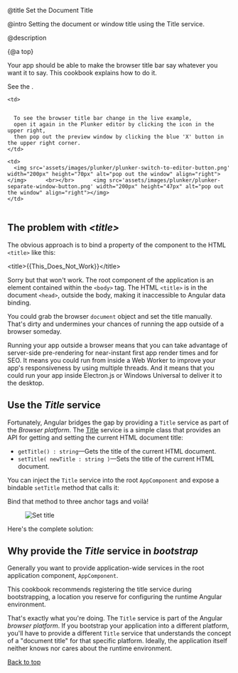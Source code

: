 @title
Set the Document Title

@intro
Setting the document or window title using the Title service.

@description


{@a top}


Your app should be able to make the browser title bar say whatever you want it to say.
This cookbook explains how to do it.

See the <live-example name="set-document-title"></live-example>.


<table>

  <tr>

    <td>


      To see the browser title bar change in the live example,
      open it again in the Plunker editor by clicking the icon in the upper right,
      then pop out the preview window by clicking the blue 'X' button in the upper right corner.
    </td>

    <td>
      <img src='assets/images/plunker/plunker-switch-to-editor-button.png' width="200px" height="70px" alt="pop out the window" align="right"></img>      <br></br>      <img src='assets/images/plunker/plunker-separate-window-button.png' width="200px" height="47px" alt="pop out the window" align="right"></img>
    </td>

  </tr>

</table>



## The problem with *&lt;title&gt;*

The obvious approach is to bind a property of the component to the HTML `<title>` like this:

<code-example format=''>
  &lt;title&gt;{{This_Does_Not_Work}}&lt;/title&gt;
</code-example>



Sorry but that won't work.
The root component of the application is an element contained within the `<body>` tag.
The HTML `<title>` is in the document `<head>`, outside the body, making it inaccessible to Angular data binding.

You could grab the browser `document` object and set the title manually.
That's dirty and undermines your chances of running the app outside of a browser someday.

<div class="l-sub-section">



Running your app outside a browser means that you can take advantage of server-side
pre-rendering for near-instant first app render times and for SEO.  It means you could run from
inside a Web Worker to improve your app's responsiveness by using multiple threads.  And it
means that you could run your app inside Electron.js or Windows Universal to deliver it to the desktop.


</div>



## Use the *Title* service
Fortunately, Angular bridges the gap by providing a `Title` service as part of the *Browser platform*.
The [Title](api/platform-browser/index/Title-class) service is a simple class that provides an API
for getting and setting the current HTML document title:

* `getTitle() : string`&mdash;Gets the title of the current HTML document.
* `setTitle( newTitle : string )`&mdash;Sets the title of the current HTML document. 

You can inject the `Title` service into the root `AppComponent` and expose a bindable `setTitle` method that calls it:


<code-example path="set-document-title/src/app/app.component.ts" region="class" title="src/app/app.component.ts (class)" linenums="false">

</code-example>



Bind that method to three anchor tags and voilà!

<figure class='image-display'>
  <img src="assets/images/guide/set-document-title/set-title-anim.gif" alt="Set title"></img>
</figure>



Here's the complete solution:


<code-tabs>

  <code-pane title="src/main.ts" path="set-document-title/src/main.ts">

  </code-pane>

  <code-pane title="src/app/app.module.ts" path="set-document-title/src/app/app.module.ts">

  </code-pane>

  <code-pane title="src/app/app.component.ts" path="set-document-title/src/app/app.component.ts">

  </code-pane>

</code-tabs>




## Why provide the *Title* service in *bootstrap*

Generally you want to provide application-wide services in the root application component, `AppComponent`.

This cookbook recommends registering the title service during bootstrapping,
a location you reserve for configuring the runtime Angular environment.

That's exactly what you're doing.
The `Title` service is part of the Angular *browser platform*.
If you bootstrap your application into a different platform,
you'll have to provide a different `Title` service that understands 
the concept of a "document title" for that specific platform.
Ideally, the application itself neither knows nor cares about the runtime environment.

[Back to top](guide/set-document-title#top)